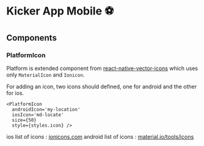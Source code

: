 # Kicker App Mobile :soccer:


## Components

### PlatformIcon

Platform is extended component from [react-native-vector-icons](https://github.com/oblador/react-native-vector-icons) which uses only `MaterialIcon` and `Ionicon`.

For adding an icon, two icons should defined, one for android and the other for ios.

```
<PlatformIcon
  androidIcon='my-location'
  iosIcon='md-locate'
  size={50}
  style={styles.icon} />
```

ios list of icons : [ionicons.com](https://ionicons.com/)
android list of icons : [material.io/tools/icons](https://material.io/tools/icons/) 
